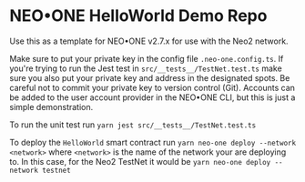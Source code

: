 # NEO•ONE HelloWorld Demo Repo

Use this as a template for NEO•ONE v2.7.x for use with the Neo2 network.

Make sure to put your private key in the config file `.neo-one.config.ts`. If you're trying to run the Jest test in `src/__tests__/TestNet.test.ts` make sure you also put your private key and address in the designated spots. Be careful not to commit your private key to version control (Git). Accounts can be added to the user account provider in the NEO•ONE CLI, but this is just a simple demonstration.

To run the unit test run `yarn jest src/__tests__/TestNet.test.ts`

To deploy the `HelloWorld` smart contract run `yarn neo-one deploy --network <network>` where `<network>` is the name of the network your are deploying to. In this case, for the Neo2 TestNet it would be `yarn neo-one deploy --network testnet`
